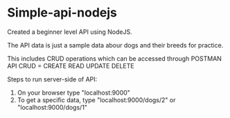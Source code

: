 # Simple-api-nodejs
Created a beginner level API using NodeJS.

The API data is just a sample data abour dogs and their breeds for practice.

This includes CRUD operations which can be accessed through POSTMAN API
CRUD = CREATE READ UPDATE DELETE

Steps to run server-side of API:
1. On your browser type "localhost:9000"
2. To get a specific data, type "localhost:9000/dogs/2" or "localhost:9000/dogs/1"
